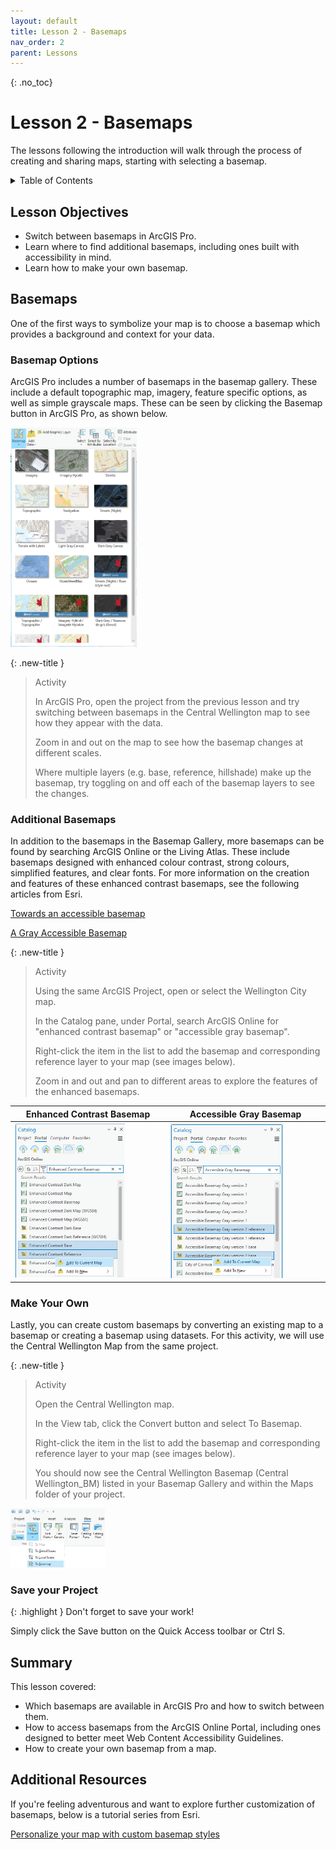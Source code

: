 ```yaml
---
layout: default
title: Lesson 2 - Basemaps
nav_order: 2
parent: Lessons
---
```


{: .no_toc}  
# Lesson 2 - Basemaps

The lessons following the introduction will walk through the process of creating and sharing maps, starting with selecting a basemap.

<details markdown="block" class="toc">
  <summary>
    Table of Contents
  </summary>
  {: .text-delta }
- TOC
{:toc}
</details>

## Lesson Objectives
- Switch between basemaps in ArcGIS Pro.
- Learn where to find additional basemaps, including ones built with accessibility in mind.
- Learn how to make your own basemap.

## Basemaps
One of the first ways to symbolize your map is to choose a basemap which provides a background and context for your data.

### Basemap Options
ArcGIS Pro includes a number of basemaps in the basemap gallery. These include a default topographic map, imagery, feature specific options, as well as simple grayscale maps. These can be seen by clicking the Basemap button in ArcGIS Pro, as shown below.

<img src="img/ArcGIS_Pro_Basemaps.png" alt="Basemap options in ArcGIS Pro" width="40%">

{: .new-title }
> Activity
> 
> In ArcGIS Pro, open the project from the previous lesson and try switching between basemaps in the Central Wellington map to see how they appear with the data.
> 
> Zoom in and out on the map to see how the basemap changes at different scales.
>
> Where multiple layers (e.g. base, reference, hillshade) make up the basemap, try toggling on and off each of the basemap layers to see the changes.

### Additional Basemaps

In addition to the basemaps in the Basemap Gallery, more basemaps can be found by searching ArcGIS Online or the Living Atlas. These include basemaps designed with enhanced colour contrast, strong colours, simplified features, and clear fonts. For more information on the creation and features of these enhanced contrast basemaps, see the following articles from Esri.

[Towards an accessible basemap](https://www.esri.com/arcgis-blog/products/arcgis-living-atlas/mapping/towards-an-accessible-basemap/)

[A Gray Accessible Basemap](https://www.esri.com/arcgis-blog/products/arcgis-living-atlas/mapping/a-gray-accessible-basemap/)

{: .new-title }
> Activity
> 
> Using the same ArcGIS Project, open or select the Wellington City map.
> 
> In the Catalog pane, under Portal, search ArcGIS Online for "enhanced contrast basemap" or "accessible gray basemap".
>
> Right-click the item in the list to add the basemap and corresponding reference layer to your map (see images below).
> 
> Zoom in and out and pan to different areas to explore the features of the enhanced basemaps.

| Enhanced Contrast Basemap | Accessible Gray Basemap |
|--------------|---------------|
| <img src="img/enhanced_basemaps.png" alt="Enhanced Contrast Basemap" width="75%"> | <img src="img/accessible_gray_basemaps.png" alt="Accessible Gray Basemap" width="75%"> |

### Make Your Own

Lastly, you can create custom basemaps by converting an existing map to a basemap or creating a basemap using datasets. For this activity, we will use the Central Wellington Map from the same project.

{: .new-title }
> Activity
> 
> Open the Central Wellington map.
> 
> In the View tab, click the Convert button and select To Basemap.
>
> Right-click the item in the list to add the basemap and corresponding reference layer to your map (see images below).
> 
> You should now see the Central Wellington Basemap (Central Wellington_BM) listed in your Basemap Gallery and within the Maps folder of your project.

<img src="img/convert_to_basemap.png" alt="Convert to Basemap function" width="30%">

### Save your Project

{: .highlight }
Don't forget to save your work!

Simply click the Save button on the Quick Access toolbar or Ctrl S.

## Summary
This lesson covered: 
- Which basemaps are available in ArcGIS Pro and how to switch between them.
- How to access basemaps from the ArcGIS Online Portal, including ones designed to better meet Web Content Accessibility Guidelines.
- How to create your own basemap from a map.

## Additional Resources
If you're feeling adventurous and want to explore further customization of basemaps, below is a tutorial series from Esri.

[Personalize your map with custom basemap styles](https://mediaspace.esri.com/channel/ArcGIS+Pro/238049152)
